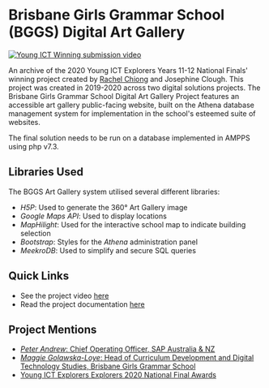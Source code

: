 # Brisbane Girls Grammar School (BGGS) Digital Art Gallery
[![Young ICT Winning submission video](https://img.youtube.com/vi/TajKze43ADo/0.jpg)](http://www.youtube.com/watch?v=TajKze43ADo "Brisbane Girls Grammar School: Digital Art Gallery | Young ICT Explorers Final Submission")

An archive of the 2020 Young ICT Explorers Years 11-12 National Finals' winning project created by [Rachel Chiong](http://www.github.com/rachelChiong) and Josephine Clough. This project was created in 2019-2020 across two digital solutions projects. The Brisbane Girls Grammar School Digital Art Gallery Project features an accessible art gallery public-facing website, built on the Athena database management system for implementation in the school's esteemed suite of websites.

The final solution needs to be run on a database implemented in AMPPS using php v7.3.

## Libraries Used
The BGGS Art Gallery system utilised several different libraries:
- _H5P_: Used to generate the 360&#176; Art Gallery image
- _Google Maps API_: Used to display locations
- _MapHilight_: Used for the interactive school map to indicate building selection
- _Bootstrap_: Styles for the _Athena_ administration panel
- _MeekroDB_: Used to simplify and secure SQL queries

## Quick Links
- See the project video [here](http://www.youtube.com/watch?v=TajKze43ADo)
- Read the project documentation [here](https://github.com/RachelChiong/BGGS-Art-Gallery/blob/main/DOCUMENTATION%20BGGS-Digital-Art-Gallery.pdf)

## Project Mentions
- [_Peter Andrew_: Chief Operating Officer, SAP Australia & NZ](https://www.linkedin.com/posts/pete-andrew-b10135_innovation-yicte-activity-6772033474028290048-dBsq)
- [_Maggie Golawska-Loye_: Head of Curriculum Development and Digital Technology Studies, Brisbane Girls Grammar School](https://www.bggs.qld.edu.au/news/academic/technologies/bggs-students-win-young-ict-explorers-competition/)
- [Young ICT Explorers Explorers 2020 National Final Awards](https://youtu.be/UZ6v4DGX-gI?t=684)
